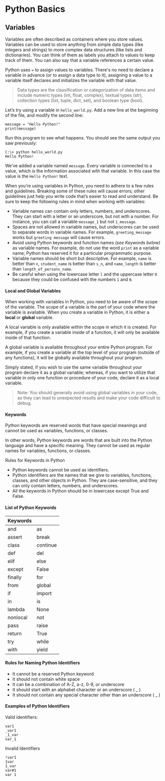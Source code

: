 
# Python Basics

## Variables

Variables are often described as containers where you store values. Variables can be used to store anything from simple data types (like integers and strings) to more complex data structures (like lists and dictionaries). You can think of them as labels you attach to values to keep track of them. You can also say that a variable references a certain value.

Python uses `=` to assign values to variables. There's no need to declare a variable in advance (or to assign a data type to it), assigning a value to a variable itself declares and initializes the variable with that value.

>Data types are the classification or categorization of data items and include numeric types (int, float, complex), textual types (str), collection types (list, tuple, dict, set), and boolean type (bool).

Let’s try using a variable in `hello_world.py`. Add a new line at the beginning of the file, and modify the second line:

```
message = "Hello Python!"
print(message)
```

Run this program to see what happens. You should see the same output you saw previously:

```
C:\> python hello_world.py
Hello Python!
```

We’ve added a variable named `message`. Every variable is connected to a value, which is the information associated with that variable. In this case the value is the `Hello Python!` text.

When you’re using variables in Python, you need to adhere to a few rules and guidelines. Breaking some of these rules will cause errors; other guidelines just help you write code that’s easier to read and understand. Be sure to keep the following rules in mind when working with variables:

* Variable names can contain only letters, numbers, and underscores. They can start with a letter or an underscore, but not with a number. For instance, you can call a variable `message_1` but not `1_message`.
* Spaces are not allowed in variable names, but underscores can be used to separate words in variable names. For example, `greeting_message` works but `greeting message` will cause errors.
* Avoid using Python keywords and function names *(see Keywords below)* as variable names. For example, do not use the word `print` as a variable name; Python has reserved it for a particular programmatic purpose.
* Variable names should be short but descriptive. For example, `name` is better than `n`, `student_name` is better than `s_n`, and `name_length` is better than `length_of_persons_name`.
* Be careful when using the lowercase letter `l` and the uppercase letter `O` because they could be confused with the numbers `1` and `0`.

#### Local and Global Variables
When working with variables in Python, you need to be aware of the scope of the variable. The scope of a variable is the part of your code where the variable is available. When you create a variable in Python, it is either a **local** or **global** variable.

A local variable is only available within the scope in which it is created. For example, if you create a variable inside of a function, it will only be available inside of that function.

A global variable is available throughout your entire Python program. For example, if you create a variable at the top level of your program (outside of any functions), it will be globally available throughout your program.

Simply stated, if you wish to use the same variable throughout your program declare it as a global variable; whereas, if you want to utilize that variable in only one function or procedure of your code, declare it as a local variable.

>Note: You should generally avoid using global variables in your code, as they can lead to unexpected results and make your code difficult to debug.

#### Keywords

Python keywords are reserved words that have special meanings and cannot be used as variables, functions, or classes.

In other words, Python keywords are words that are built into the Python language and have a specific meaning. They cannot be used as regular names for variables, functions, or classes.

Rules for Keywords in Python
* Python keywords cannot be used as identifiers. 
* Python identifiers are the names that we give to variables, functions, classes, and other objects in Python. They are case-sensitive, and they can only contain letters, numbers, and underscores.
* All the keywords in Python should be in lowercase except True and False. 


#### List of Python Keywords

| Keywords |          |
|----------|----------|
| and      | as       |
| assert   | break    |
| class    | continue |
| def      | del      |
| elif     | else     |
| except   | False    |
| finally  | for      |
| from     | global   |
| if       | import   |
| in       | is       |
| lambda   | None     |
| nonlocal | not      |
| pass     | raise    |
| return   | True     |
| try      | while    |
| with     | yield    |


#### Rules for Naming Python Identifiers
* It cannot be a reserved Python keyword
* It should not contain white space
* It can be a combination of A-Z, a-z, 0-9, or underscore
* It should start with an alphabet character or an underscore ( _ )
* It should not contain any special character other than an underscore ( _ )

#### Examples of Python Identifiers
Valid identifiers:

```
var1
_var1
_1_var
var_1
```

Invalid Identifiers

```
!var1
1var
1_var
var#1
var 1
```
